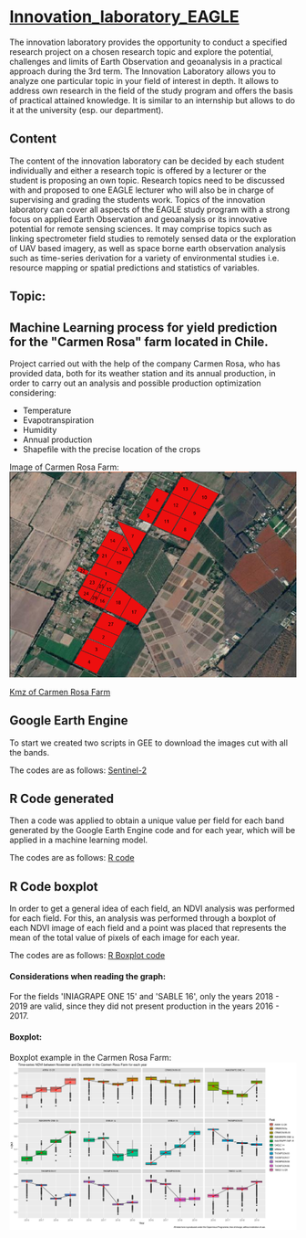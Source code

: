 # [Innovation_laboratory_EAGLE](http://eagle-science.org/project/tmt1-innovation-laboratory/)
The innovation laboratory provides the opportunity to conduct a specified research project on a chosen research topic and explore the potential, challenges and limits of Earth Observation and geoanalysis in a practical approach during the 3rd term.
The Innovation Laboratory allows you to analyze one particular topic in your field of interest in depth. It allows to address own research in the field of the study program and offers the basis of practical attained knowledge. It is similar to an internship but allows to do it at the university (esp. our department).

## Content
The content of the innovation laboratory can be decided by each student individually and either a research topic is offered by a lecturer or the student is proposing an own topic. Research topics need to be discussed with and proposed to one EAGLE lecturer who will also be in charge of supervising and grading the students work. Topics of the innovation laboratory can cover all aspects of the EAGLE study program with a strong focus on applied Earth Observation and geoanalysis or its innovative potential for remote sensing sciences. It may comprise topics such as linking spectrometer field studies to remotely sensed data or the exploration of UAV based imagery, as well as space borne earth observation analysis such as time-series derivation for a variety of environmental studies i.e. resource mapping or spatial predictions and statistics of variables.

## Topic:
## Machine Learning process for yield prediction for the "Carmen Rosa" farm located in Chile.

Project carried out with the help of the company Carmen Rosa, who has provided data, both for its weather station and its annual production, in order to carry out an analysis and possible production optimization considering:

- Temperature
- Evapotranspiration
- Humidity
- Annual production
- Shapefile with the precise location of the crops

Image of Carmen Rosa Farm:
![Carmen Rosa farm location](https://github.com/diegoalarc/Innovation_laboratory_EAGLE/blob/main/Plots/Carmen_Rosa_Farm.png?raw=true "Carmen Rosa farm location")

[Kmz of Carmen Rosa Farm](https://github.com/diegoalarc/Innovation_laboratory_EAGLE/raw/main/Original_data/CARMEN_ROSA_farm.kmz)

## Google Earth Engine
To start we created two scripts in GEE to download the images cut with all the bands.

The codes are as follows:
[Sentinel-2](https://code.earthengine.google.com/10bef8017a4fcacec6ef47296e2b9018)

## R Code generated
Then a code was applied to obtain a unique value per field for each band generated by the Google Earth Engine code and for each year, which will be applied in a machine learning model.

The codes are as follows:
[R code](https://github.com/diegoalarc/Innovation_laboratory_EAGLE/blob/main/NDVI_GNDVI_EVI_cellStats_by_Field.R)

## R Code boxplot
In order to get a general idea of each field, an NDVI analysis was performed for each field. For this, an analysis was performed through a boxplot of each NDVI image of each field and a point was placed that represents the mean of the total value of pixels of each image for each year.

The codes are as follows:
[R Boxplot code](https://github.com/diegoalarc/Innovation_laboratory_EAGLE/blob/main/Boxplot.R)

#### Considerations when reading the graph:
For the fields 'INIAGRAPE ONE 15' and 'SABLE 16', only the years 2018 - 2019 are valid, since they did not present production in the years 2016 - 2017.

#### Boxplot:
Boxplot example in the Carmen Rosa Farm:
![Example of NDVI for each field from the years 2016 -2019](https://github.com/diegoalarc/Innovation_laboratory_EAGLE/blob/main/Plots/NDVI_2017_to_2020.png?raw=true "Example of NDVI for each field from the years 2016 -2019")